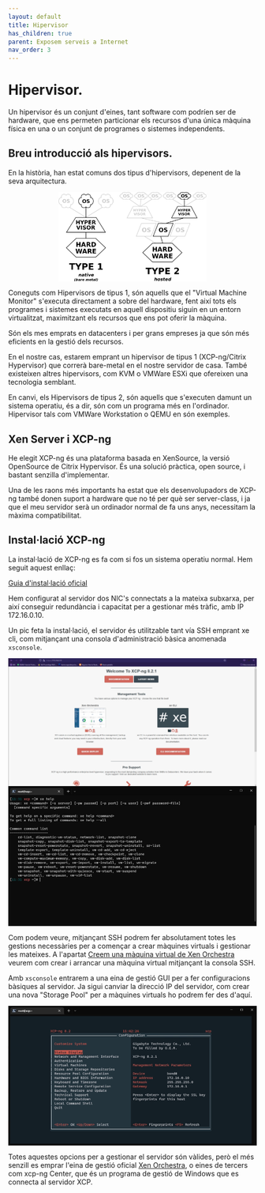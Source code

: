 ```yaml
---
layout: default
title: Hipervisor
has_children: true
parent: Exposem serveis a Internet
nav_order: 3
---
```


# Hipervisor.

Un hipervisor és un conjunt d'eines, tant software com podríen ser de hardware, que ens permeten particionar els recursos d'una única màquina física en una o un conjunt de programes o sistemes independents. 

## Breu introducció als hipervisors.

En la història, han estat comuns dos tipus d'hipervisors, depenent de la seva arquitectura.

<img src="..\assets\images\xcp\hipervisor.png" alt="Esquema tipus hipervisors, a la dreta tius " width="300" style="display: block; margin-left: auto; margin-right: auto;"/>

Coneguts com Hipervisors de tipus 1, són aquells que el "Virtual Machine Monitor" s'executa directament a sobre del hardware, fent així tots els programes i sistemes executats en aquell dispositiu siguin en un entorn virtualitzat, maximitzant els recursos que ens pot oferir la màquina. 

Són els mes emprats en datacenters i per grans empreses ja que són més eficients en la gestió dels recursos.

En el nostre cas, estarem emprant un hipervisor de tipus 1 (XCP-ng/Citrix Hypervisor) que correrà bare-metal en el nostre servidor de casa. També existeixen altres hipervisors, com KVM o VMWare ESXi que ofereixen una tecnologia semblant.

En canvi, els Hipervisors de tipus 2, són aquells que s'executen damunt un sistema operatiu, és a dir, són com un programa més en l'ordinador. Hipervisor tals com VMWare Workstation o QEMU en són exemples.

## Xen Server i XCP-ng

He elegit XCP-ng és una plataforma basada en XenSource, la versió OpenSource de Citrix Hypervisor. És una solució pràctica, open source, i bastant senzilla d'implementar.

Una de les raons més importants ha estat que els desenvolupadors de XCP-ng també donen suport a hardware que no té per què ser server-class, i ja que el meu servidor serà un ordinador normal de fa uns anys, necessitam la màxima compatibilitat.

## Instal·lació XCP-ng

La instal·lació de XCP-ng es fa com si fos un sistema operatiu normal. Hem seguit aquest enllaç:

[Guia d'instal·lació oficial ](https://xcp-ng.org/docs/install.html#iso-installation)

Hem configurat al servidor dos NIC's connectats a la mateixa subxarxa, per així conseguir redundància i capacitat per a gestionar més tràfic, amb IP 172.16.0.10.

Un pic feta la instal·lació, el servidor és utilitzable tant vía SSH emprant xe cli, com mitjançant una consola d'administració bàsica anomenada ```xsconsole```.

<img src="..\assets\images\xcp\welcome.png" alt="resultat wget" width="700" style="display: block; margin-left: auto; margin-right: auto;"/>

<img src="..\assets\images\xcp\sshaccess.png" alt="resultat wget" width="700" style="display: block; margin-left: auto; margin-right: auto;"/>

Com podem veure, mitjançant SSH podrem fer absolutament totes les gestions necessàries per a començar a crear màquines virtuals i gestionar les mateixes. A l'apartat [Creem una màquina virtual de Xen Orchestra](./orchestra.html#creació-primera-vm) veurem com crear i arrancar una màquina virtual mitjançant la consola SSH.

Amb ```xsconsole``` entrarem a una eina de gestió GUI per a fer configuracions bàsiques al servidor. Ja sigui canviar la direcció IP del servidor, com crear una nova "Storage Pool" per a màquines virtuals ho podrem fer des d'aquí.

<img src="..\assets\images\xcp\xsconsole.png" alt="resultat wget" width="700" style="display: block; margin-left: auto; margin-right: auto;"/>

Totes aquestes opcions per a gestionar el servidor són vàlides, però el més senzill es emprar l'eina de gestió oficial [Xen Orchestra](.\orchestra.html#crear-vm-desde-terminal), o eines de tercers com xcp-ng Center, que és un programa de gestió de Windows que es connecta al servidor XCP.
